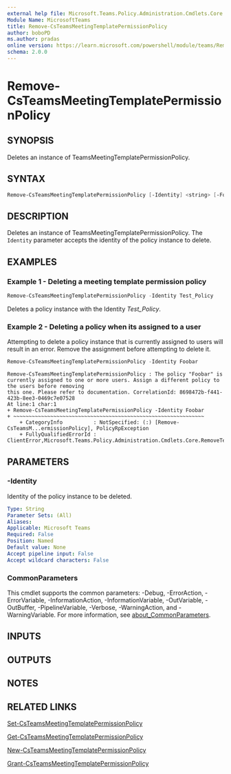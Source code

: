 ```yaml
---
external help file: Microsoft.Teams.Policy.Administration.Cmdlets.Core.dll-Help.xml
Module Name: MicrosoftTeams
title: Remove-CsTeamsMeetingTemplatePermissionPolicy
author: boboPD
ms.author: pradas
online version: https://learn.microsoft.com/powershell/module/teams/Remove-CsTeamsMeetingTemplatePermissionPolicy
schema: 2.0.0
---
```


# Remove-CsTeamsMeetingTemplatePermissionPolicy

## SYNOPSIS
Deletes an instance of TeamsMeetingTemplatePermissionPolicy.

## SYNTAX

```powershell
Remove-CsTeamsMeetingTemplatePermissionPolicy [-Identity] <string> [-Force] [-WhatIf] [-Confirm] [<CommonParameters>]
```

## DESCRIPTION
Deletes an instance of TeamsMeetingTemplatePermissionPolicy. The `Identity` parameter accepts the identity of the policy instance to delete.

## EXAMPLES

### Example 1 - Deleting a meeting template permission policy

```powershell
Remove-CsTeamsMeetingTemplatePermissionPolicy -Identity Test_Policy
```

Deletes a policy instance with the Identity *Test_Policy*.

### Example 2 - Deleting a policy when its assigned to a user

Attempting to delete a policy instance that is currently assigned to users will result in an error. Remove the assignment before attempting to delete it.

```powershell
Remove-CsTeamsMeetingTemplatePermissionPolicy -Identity Foobar
```

```output
Remove-CsTeamsMeetingTemplatePermissionPolicy : The policy "Foobar" is currently assigned to one or more users. Assign a different policy to the users before removing
this one. Please refer to documentation. CorrelationId: 8698472b-f441-423b-8ee3-0469c7e07528
At line:1 char:1
+ Remove-CsTeamsMeetingTemplatePermissionPolicy -Identity Foobar
+ ~~~~~~~~~~~~~~~~~~~~~~~~~~~~~~~~~~~~~~~~~~~~~~~~~~~~~~~~~~~~~~
    + CategoryInfo          : NotSpecified: (:) [Remove-CsTeamsM...ermissionPolicy], PolicyRpException
    + FullyQualifiedErrorId : ClientError,Microsoft.Teams.Policy.Administration.Cmdlets.Core.RemoveTeamsMeetingTemplatePermissionPolicyCmdlet
```

## PARAMETERS

### -Identity

Identity of the policy instance to be deleted.

```yaml
Type: String
Parameter Sets: (All)
Aliases:
Applicable: Microsoft Teams
Required: False
Position: Named
Default value: None
Accept pipeline input: False
Accept wildcard characters: False
```

### CommonParameters
This cmdlet supports the common parameters: -Debug, -ErrorAction, -ErrorVariable, -InformationAction, -InformationVariable, -OutVariable, -OutBuffer, -PipelineVariable, -Verbose, -WarningAction, and -WarningVariable. For more information, see [about_CommonParameters](https://go.microsoft.com/fwlink/?LinkID=113216).

## INPUTS

## OUTPUTS

## NOTES

## RELATED LINKS
[Set-CsTeamsMeetingTemplatePermissionPolicy](https://learn.microsoft.com/powershell/module/teams/set-csteamsmeetingtemplatepermissionpolicy)

[Get-CsTeamsMeetingTemplatePermissionPolicy](https://learn.microsoft.com/powershell/module/teams/get-csteamsmeetingtemplatepermissionpolicy)

[New-CsTeamsMeetingTemplatePermissionPolicy](https://learn.microsoft.com/powershell/module/teams/new-csteamsmeetingtemplatepermissionpolicy)

[Grant-CsTeamsMeetingTemplatePermissionPolicy](https://learn.microsoft.com/powershell/module/teams/grant-csteamsmeetingtemplatepermissionpolicy)

